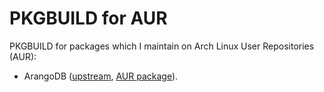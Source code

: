 PKGBUILD for AUR
================

PKGBUILD for packages which I maintain on Arch Linux User Repositories (AUR):

* ArangoDB ([upstream](http://www.arangodb.org), [AUR package](https://aur.archlinux.org/packages.php?ID=62227)).

